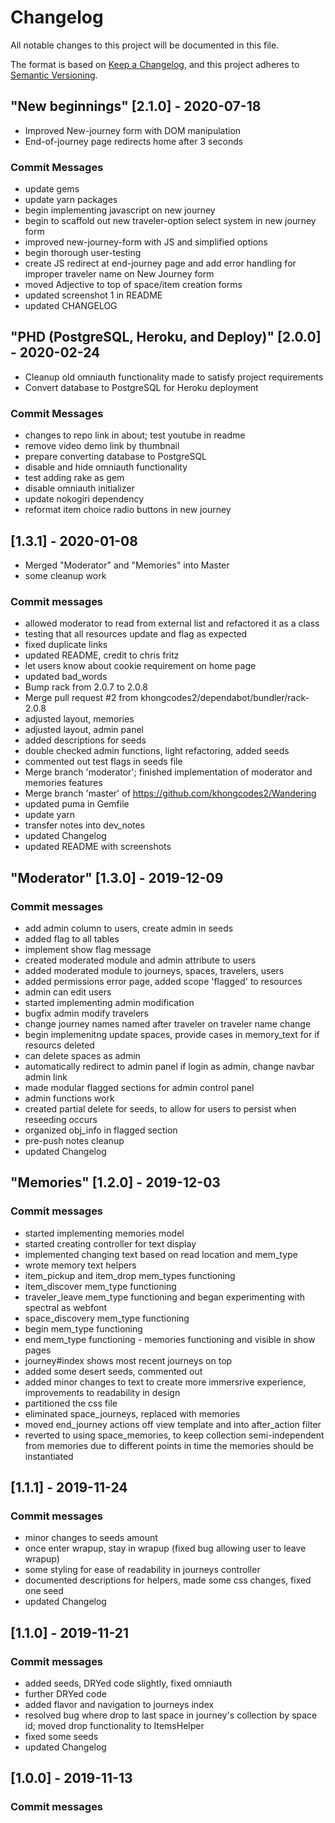 # Changelog
All notable changes to this project will be documented in this file.

The format is based on [Keep a Changelog](https://keepachangelog.com/en/1.0.0/),
and this project adheres to [Semantic Versioning](https://semver.org/spec/v2.0.0.html).

## "New beginnings" [2.1.0] - 2020-07-18
- Improved New-journey form with DOM manipulation
- End-of-journey page redirects home after 3 seconds
### Commit Messages
- update gems
- update yarn packages
- begin implementing javascript on new journey
- begin to scaffold out new traveler-option select system in new journey form
- improved new-journey-form with JS and simplified options
- begin thorough user-testing
- create JS redirect at end-journey page and add error handling for improper traveler name on New Journey form
- moved Adjective to top of space/item creation forms
- updated screenshot 1 in README
- updated CHANGELOG

## "PHD (PostgreSQL, Heroku, and Deploy)" [2.0.0] - 2020-02-24
- Cleanup old omniauth functionality made to satisfy project requirements
- Convert database to PostgreSQL for Heroku deployment
### Commit Messages
- changes to repo link in about; test youtube in readme
- remove video demo link by thumbnail
- prepare converting database to PostgreSQL
- disable and hide omniauth functionality
- test adding rake as gem
- disable omniauth initializer
- update nokogiri dependency
- reformat item choice radio buttons in new journey

## [1.3.1] - 2020-01-08
- Merged "Moderator" and "Memories" into Master
- some cleanup work
### Commit messages
- allowed moderator to read from external list and refactored it as a class
- testing that all resources update and flag as expected
- fixed duplicate links
- updated README, credit to chris fritz
- let users know about cookie requirement on home page
- updated bad_words
- Bump rack from 2.0.7 to 2.0.8
- Merge pull request #2 from khongcodes2/dependabot/bundler/rack-2.0.8
- adjusted layout, memories
- adjusted layout, admin panel
- added descriptions for seeds
- double checked admin functions, light refactoring, added seeds
- commented out test flags in seeds file
- Merge branch 'moderator'; finished implementation of moderator and memories features
- Merge branch 'master' of https://github.com/khongcodes2/Wandering
- updated puma in Gemfile
- update yarn
- transfer notes into dev_notes
- updated Changelog
- updated README with screenshots

## "Moderator" [1.3.0] - 2019-12-09
### Commit messages
- add admin column to users, create admin in seeds
- added flag to all tables
- implement show flag message
- created moderated module and admin attribute to users
- added moderated module to journeys, spaces, travelers, users
- added permissions error page, added scope 'flagged' to resources
- admin can edit users
- started implementing admin modification
- bugfix admin modify travelers
- change journey names named after traveler on traveler name change
- begin implemenitng update spaces, provide cases in memory_text for if resourcs deleted
- can delete spaces as admin
- automatically redirect to admin panel if login as admin, change navbar admin link
- made modular flagged sections for admin control panel
- admin functions work
- created partial delete for seeds, to allow for users to persist when reseeding occurs
- organized obj_info in flagged section
- pre-push notes cleanup
- updated Changelog

## "Memories" [1.2.0] - 2019-12-03
### Commit messages
- started implementing memories model
- started creating controller for text display
- implemented changing text based on read location and mem_type
- wrote memory text helpers
- item_pickup and item_drop mem_types functioning
- item_discover mem_type functioning
- traveler_leave mem_type functioning and began experimenting with spectral as webfont
- space_discovery mem_type functioning
- begin mem_type functioning
- end mem_type functioning - memories functioning and visible in show pages
- journey#index shows most recent journeys on top
- added some desert seeds, commented out
- added minor changes to text to create more immersrive experience, improvements to readability in design
- partitioned the css file
- eliminated space_journeys, replaced with memories
- moved end_journey actions off view template and into after_action filter
- reverted to using space_memories, to keep collection semi-independent from memories due to different points in time the memories should be instantiated


## [1.1.1] - 2019-11-24
### Commit messages
- minor changes to seeds amount
- once enter wrapup, stay in wrapup (fixed bug allowing user to leave wrapup)
- some styling for ease of readability in journeys controller
- documented descriptions for helpers, made some css changes, fixed one seed
- updated Changelog

## [1.1.0] - 2019-11-21
### Commit messages
- added seeds, DRYed code slightly, fixed omniauth
- further DRYed code
- added flavor and navigation to journeys index
- resolved bug where drop to last space in journey's collection by space id; moved drop functionality to ItemsHelper
- fixed some seeds
- updated Changelog


## [1.0.0] - 2019-11-13
### Commit messages
